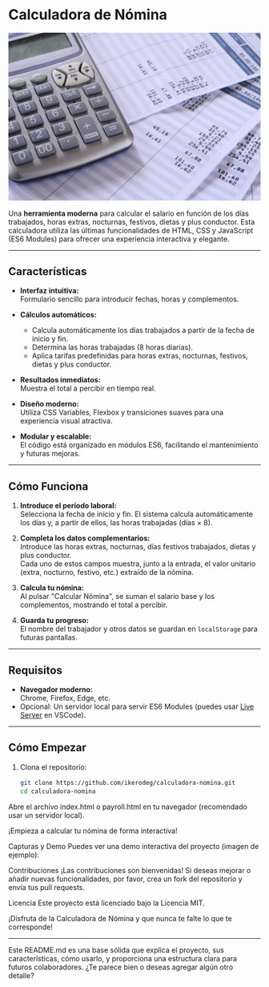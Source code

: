 # Calculadora de Nómina

![Calculadora de Nómina](foto.jpg)

Una **herramienta moderna** para calcular el salario en función de los días trabajados, horas extras, nocturnas, festivos, dietas y plus conductor. Esta calculadora utiliza las últimas funcionalidades de HTML, CSS y JavaScript (ES6 Modules) para ofrecer una experiencia interactiva y elegante.

---

## Características

- **Interfaz intuitiva:**  
  Formulario sencillo para introducir fechas, horas y complementos.
  
- **Cálculos automáticos:**  
  - Calcula automáticamente los días trabajados a partir de la fecha de inicio y fin.
  - Determina las horas trabajadas (8 horas diarias).
  - Aplica tarifas predefinidas para horas extras, nocturnas, festivos, dietas y plus conductor.
  
- **Resultados inmediatos:**  
  Muestra el total a percibir en tiempo real.

- **Diseño moderno:**  
  Utiliza CSS Variables, Flexbox y transiciones suaves para una experiencia visual atractiva.

- **Modular y escalable:**  
  El código está organizado en módulos ES6, facilitando el mantenimiento y futuras mejoras.

---

## Cómo Funciona

1. **Introduce el período laboral:**  
   Selecciona la fecha de inicio y fin. El sistema calcula automáticamente los días y, a partir de ellos, las horas trabajadas (días × 8).

2. **Completa los datos complementarios:**  
   Introduce las horas extras, nocturnas, días festivos trabajados, dietas y plus conductor.  
   Cada uno de estos campos muestra, junto a la entrada, el valor unitario (extra, nocturno, festivo, etc.) extraído de la nómina.

3. **Calcula tu nómina:**  
   Al pulsar "Calcular Nómina", se suman el salario base y los complementos, mostrando el total a percibir.

4. **Guarda tu progreso:**  
   El nombre del trabajador y otros datos se guardan en `localStorage` para futuras pantallas.

---

## Requisitos

- **Navegador moderno:**  
  Chrome, Firefox, Edge, etc.
- Opcional: Un servidor local para servir ES6 Modules (puedes usar [Live Server](https://marketplace.visualstudio.com/items?itemName=ritwickdey.LiveServer) en VSCode).

---

## Cómo Empezar

1. Clona el repositorio:

   ```bash
   git clone https://github.com/ikerodeg/calculadora-nomina.git
   cd calculadora-nomina
Abre el archivo index.html o payroll.html en tu navegador (recomendado usar un servidor local).

¡Empieza a calcular tu nómina de forma interactiva!

Capturas y Demo
Puedes ver una demo interactiva del proyecto (imagen de ejemplo):


Contribuciones
¡Las contribuciones son bienvenidas!
Si deseas mejorar o añadir nuevas funcionalidades, por favor, crea un fork del repositorio y envía tus pull requests.

Licencia
Este proyecto está licenciado bajo la Licencia MIT.

¡Disfruta de la Calculadora de Nómina y que nunca te falte lo que te corresponde!

---

Este README.md es una base sólida que explica el proyecto, sus características, cómo usarlo, y proporciona una estructura clara para futuros colaboradores. ¿Te parece bien o deseas agregar algún otro detalle?







